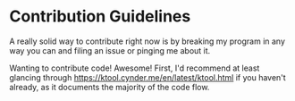 # Contribution Guidelines

A really solid way to contribute right now is by breaking my program in any way you can and filing an issue or pinging me about it.

Wanting to contribute code! Awesome! First, I'd recommend at least glancing through https://ktool.cynder.me/en/latest/ktool.html if you haven't already, as it documents the majority of the code flow.


